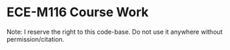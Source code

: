# ECE-M116 Course Work
Note: I reserve the right to this code-base. Do not use it anywhere without permission/citation.
